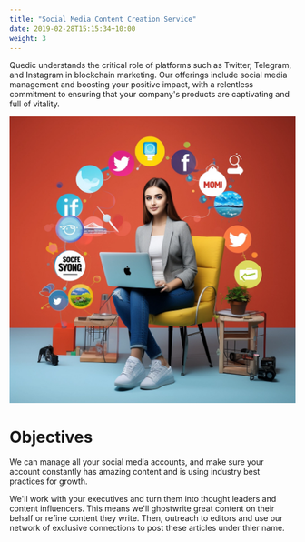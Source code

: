 ```yaml
---
title: "Social Media Content Creation Service"
date: 2019-02-28T15:15:34+10:00
weight: 3
---
```


Quedic understands the critical role of platforms such as Twitter, Telegram, and Instagram in blockchain marketing. Our offerings include social media management and boosting your positive impact, with a relentless commitment to ensuring that your company's products are captivating and full of vitality.

![Accounting Services](/images/smccs.jpg)

# Objectives

We can manage all your social media accounts,  and make sure your account constantly has amazing content and is using industry best practices for growth.

We'll work with your executives and turn them into thought leaders and content influencers. This means we'll ghostwrite great content on their behalf or refine content they write. Then, outreach to editors and use our network of exclusive connections to post these articles under thier name.
